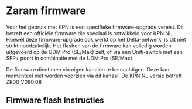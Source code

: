 # Zaram firmware
Voor het gebruik met KPN is een specifieke firmware-upgrade vereist. Dit betreft een officiële firmware die speciaal is ontwikkeld voor KPN NL. Hoewel deze firmware-upgrade ook werkt op het Delta-netwerk, is dit niet strikt noodzakelijk. Het flashen van de firmware kan volledig worden uitgevoerd op de UDM Pro (SE/Max) zelf, of via een Unifi-switch met een SFP+ poort in combinatie met de UDM Pro (SE/Max).

De firmware dient men via eigen kanalen te bemachtigen. Deze kan momenteel niet worden voorzien via dit kanaal. 
De KPN NL versie betreft ZR00_V090.08

## Firmware flash instructies
